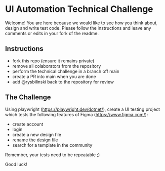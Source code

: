 # UI Automation Technical Challenge

Welcome! You are here because we would like to see how you think about, design and write test code. Please follow the instructions and leave any comments or edits in your fork of the readme.

## Instructions
- fork this repo (ensure it remains private)
- remove all colaborators from the repository
- perform the technical challenge in a branch off main
- create a PR into main when you are done
- add @rysbilinski back to the repository for review

## The Challenge

Using playwright (https://playwright.dev/dotnet/), create a UI testing project which tests the following features of Figma (https://www.figma.com/):

- create account
- login
- create a new design file
- rename the design file
- search for a template in the community

Remember, your tests need to be repeatable ;)

Good luck!
